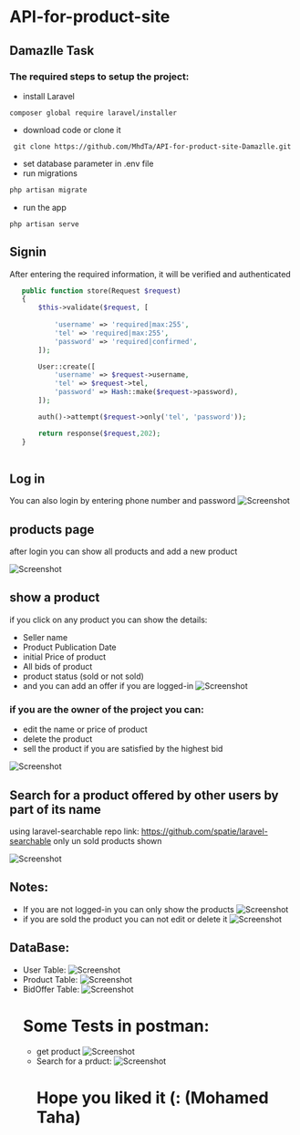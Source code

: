 # API-for-product-site
## Damazlle Task
### The required steps to setup the project:
* install Laravel
 ```
composer global require laravel/installer
 ```
* download code or clone it
```
 git clone https://github.com/MhdTa/API-for-product-site-Damazlle.git
```
* set database parameter in .env file
* run migrations
 ```php
 php artisan migrate
 ```
 * run the app
 ```
 php artisan serve
 ```
 ## Signin
After entering the required information, it will be verified and authenticated
 ```php
    public function store(Request $request)
    {
        $this->validate($request, [
           
            'username' => 'required|max:255',
            'tel' => 'required|max:255',
            'password' => 'required|confirmed',
        ]);

        User::create([
            'username' => $request->username,
            'tel' => $request->tel,
            'password' => Hash::make($request->password),
        ]);

        auth()->attempt($request->only('tel', 'password'));

        return response($request,202);
    }
    
  ```
## Log in
You can also login by entering phone number and password
![Screenshot](images/4.JPG)
## products page
after login you can show all products and add a new product

![Screenshot](images/5.JPG)
## show a product
if you click on any product you can show the details:
* Seller name
* Product Publication Date
* initial Price of product
* All bids of product
* product status (sold or not sold)
* and you can add an offer if you are logged-in
![Screenshot](images/6.JPG)
### if you are the owner of the project you can:
* edit the name or price of product
* delete the product
* sell the product if you are satisfied by the highest bid

![Screenshot](images/7.JPG)
## Search for a product offered by other users by part of its name
 using laravel-searchable repo link:
 https://github.com/spatie/laravel-searchable
 only un sold products shown
 
 ![Screenshot](images/9.JPG)
 ## Notes:
 * If you are not logged-in you can only show the products
  ![Screenshot](images/1.JPG)
 * if you are sold the product you can not edit or delete it
  ![Screenshot](images/8.JPG)
 ## DataBase:
 * User Table:
   ![Screenshot](images/12.JPG)
 * Product Table:
   ![Screenshot](images/10.JPG) 
 * BidOffer Table:
   ![Screenshot](images/11.JPG) 
   # Some Tests in postman:
   * get product
     ![Screenshot](postman1.JPG) 
   * Search for a prduct:
     ![Screenshot](postman2.JPG)  
     #
     # Hope you liked it (: (Mohamed Taha)

